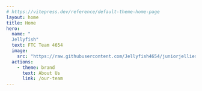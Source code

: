 ```yaml
---
# https://vitepress.dev/reference/default-theme-home-page
layout: home
title: Home
hero:
  name: "  
  Jellyfish"
  text: FTC Team 4654
  image:
    src: "https://raw.githubusercontent.com/Jellyfish4654/juniorjellies/main/docs/assets/logo.png"
  actions:
    - theme: brand
      text: About Us
      link: /our-team
---
```


